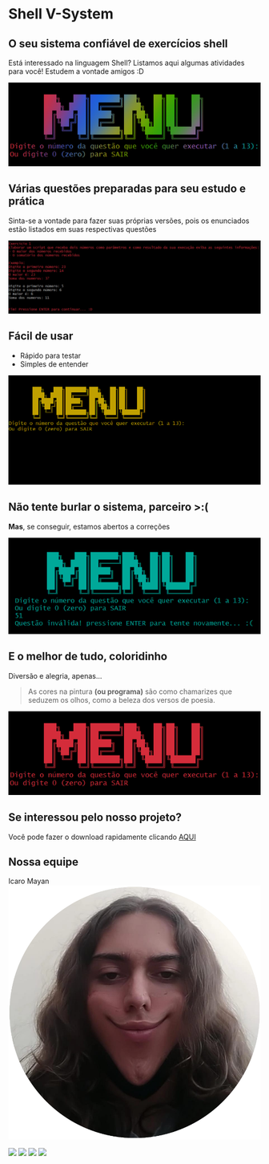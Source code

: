 # Shell V-System
## O seu sistema confiável de exercícios shell
Está interessado na linguagem Shell? Listamos aqui algumas atividades para você!
Estudem a vontade amigos :D

![menu](src/menu.jpg)

## Várias questões preparadas para seu estudo e prática
Sinta-se a vontade para fazer suas próprias versões, pois os enunciados estão listados em suas respectivas questões

![menu](src/q1.jpg)

## Fácil de usar
- Rápido para testar
- Simples de entender

![menu](src/exemplo.gif)

## Não tente burlar o sistema, parceiro >:(
**Mas**, se conseguir, estamos abertos a correções

![menu](src/erro.jpg)

## E o melhor de tudo, coloridinho
Diversão e alegria, apenas...
> As cores na pintura **(ou programa)** são como chamarizes que seduzem os olhos, como a beleza dos versos de poesia.

![menu](src/menu-animado.gif)

## Se interessou pelo nosso projeto?
Você pode fazer o download rapidamente clicando [AQUI](https://github.com/IMayanLP/ShellV-System/archive/refs/heads/main.zip)

## Nossa equipe
Icaro Mayan
![menu](src/imayanlp.png)
<div> 
  <a href="https://www.instagram.com/mayan_lp/" target="_blank"><img src="https://img.shields.io/badge/-Instagram-%23E4405F?style=for-the-badge&logo=instagram&logoColor=white" target="_blank"></a>
 <a href="https://discord.com/channels/IMayanLP#3850" target="_blank"><img src="https://img.shields.io/badge/Discord-7289DA?style=for-the-badge&logo=discord&logoColor=white" target="_blank"></a> 
  <a href = "mailto:mayan20119@gmail.com"><img src="https://img.shields.io/badge/Gmail-D14836?style=for-the-badge&logo=gmail&logoColor=white" target="_blank"></a>
  <a href="https://www.linkedin.com/in/mayan-lima-209645246/" target="_blank"><img src="https://img.shields.io/badge/-LinkedIn-%230077B5?style=for-the-badge&logo=linkedin&logoColor=white" target="_blank"></a>
</div>
